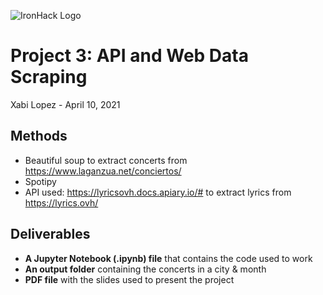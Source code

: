 ![IronHack Logo](https://s3-eu-west-1.amazonaws.com/ih-materials/uploads/upload_d5c5793015fec3be28a63c4fa3dd4d55.png)

# Project 3: API and Web Data Scraping

Xabi Lopez - April 10, 2021

## Methods

* Beautiful soup to extract concerts from https://www.laganzua.net/conciertos/
* Spotipy 
* API used: https://lyricsovh.docs.apiary.io/# to extract lyrics from  https://lyrics.ovh/


## Deliverables

* **A Jupyter Notebook (.ipynb) file** that contains the code used to work
* **An output folder** containing the concerts in a city & month
* **PDF file** with the slides used to present the project

